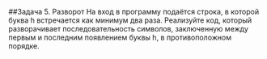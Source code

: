 ##Задача 5. Разворот
На вход в программу подаётся строка, в которой буква h встречается как минимум два раза. Реализуйте код, который разворачивает последовательность символов, заключенную между первым и последним появлением буквы h, в противоположном порядке.
